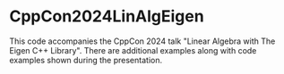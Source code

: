# CppCon2024LinAlgEigen

This code accompanies the CppCon 2024 talk "Linear Algebra with The Eigen C++ Library".  There are additional examples along with code examples shown during the presentation. 
